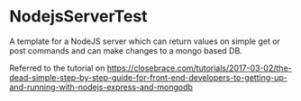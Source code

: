 # NodejsServerTest
A template for a NodeJS server which can return values on simple get or post commands and can make changes to a mongo based DB.

Referred to the tutorial on
https://closebrace.com/tutorials/2017-03-02/the-dead-simple-step-by-step-guide-for-front-end-developers-to-getting-up-and-running-with-nodejs-express-and-mongodb
